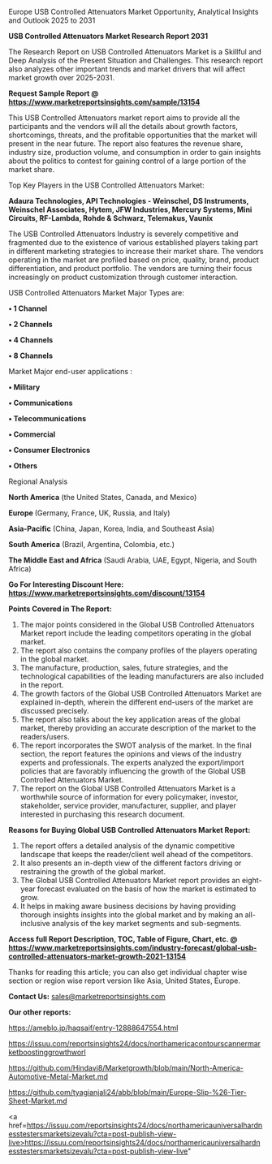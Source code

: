  Europe USB Controlled Attenuators Market Opportunity, Analytical Insights and Outlook 2025 to 2031

<strong>USB Controlled Attenuators Market Research Report 2031</strong>

The Research Report on USB Controlled Attenuators Market is a Skillful and Deep Analysis of the Present Situation and Challenges. This research report also analyzes other important trends and market drivers that will affect market growth over 2025-2031.

<strong>Request Sample Report @ <a href=https://www.marketreportsinsights.com/sample/13154>https://www.marketreportsinsights.com/sample/13154</a></strong>

This USB Controlled Attenuators market report aims to provide all the participants and the vendors will all the details about growth factors, shortcomings, threats, and the profitable opportunities that the market will present in the near future. The report also features the revenue share, industry size, production volume, and consumption in order to gain insights about the politics to contest for gaining control of a large portion of the market share.

Top Key Players in the USB Controlled Attenuators Market:

<strong>Adaura Technologies, API Technologies - Weinschel, DS Instruments, Weinschel Associates, Hytem, JFW Industries, Mercury Systems, Mini Circuits, RF-Lambda, Rohde & Schwarz, Telemakus, Vaunix</strong>

The USB Controlled Attenuators Industry is severely competitive and fragmented due to the existence of various established players taking part in different marketing strategies to increase their market share. The vendors operating in the market are profiled based on price, quality, brand, product differentiation, and product portfolio. The vendors are turning their focus increasingly on product customization through customer interaction.

USB Controlled Attenuators Market Major Types are:

<strong>• 1 Channel

• 2 Channels

• 4 Channels

• 8 Channels</strong>

Market Major end-user applications :

<strong>• Military

• Communications

• Telecommunications

• Commercial

• Consumer Electronics

• Others</strong>

Regional Analysis

</u><strong><b>North America</b></strong> (the United States, Canada, and Mexico)

<strong><b>Europe </b></strong>(Germany, France, UK, Russia, and Italy)

<strong><b>Asia-Pacific</b></strong> (China, Japan, Korea, India, and Southeast Asia)

<strong><b>South America</b></strong> (Brazil, Argentina, Colombia, etc.)

<strong><b>The Middle East and Africa</b></strong> (Saudi Arabia, UAE, Egypt, Nigeria, and South Africa)

<strong>Go For Interesting Discount Here: <a href=https://www.marketreportsinsights.com/discount/13154>https://www.marketreportsinsights.com/discount/13154</a></strong>

<strong>Points Covered in The Report:</strong>
<ol>
  <li>The major points considered in the Global USB Controlled Attenuators Market report include the leading competitors operating in the global market.</li>
  <li>The report also contains the company profiles of the players operating in the global market.</li>
  <li>The manufacture, production, sales, future strategies, and the technological capabilities of the leading manufacturers are also included in the report.</li>
  <li>The growth factors of the Global USB Controlled Attenuators Market are explained in-depth, wherein the different end-users of the market are discussed precisely.</li>
  <li>The report also talks about the key application areas of the global market, thereby providing an accurate description of the market to the readers/users.</li>
  <li>The report incorporates the SWOT analysis of the market. In the final section, the report features the opinions and views of the industry experts and professionals. The experts analyzed the export/import policies that are favorably influencing the growth of the Global USB Controlled Attenuators Market.</li>
  <li>The report on the Global USB Controlled Attenuators Market is a worthwhile source of information for every policymaker, investor, stakeholder, service provider, manufacturer, supplier, and player interested in purchasing this research document.</li>
</ol>
<strong>Reasons for Buying Global USB Controlled Attenuators Market Report:</strong>

<ol>
  <li>The report offers a detailed analysis of the dynamic competitive landscape that keeps the reader/client well ahead of the competitors.</li>
  <li>It also presents an in-depth view of the different factors driving or restraining the growth of the global market.</li>
  <li>The Global USB Controlled Attenuators Market report provides an eight-year forecast evaluated on the basis of how the market is estimated to grow.</li>
  <li>It helps in making aware business decisions by having providing thorough insights insights into the global market and by making an all-inclusive analysis of the key market segments and sub-segments.</li>
</ol>
<strong>Access full Report Description, TOC, Table of Figure, Chart, etc. @ <a href=https://www.marketreportsinsights.com/industry-forecast/global-usb-controlled-attenuators-market-growth-2021-13154>https://www.marketreportsinsights.com/industry-forecast/global-usb-controlled-attenuators-market-growth-2021-13154</a></strong>


Thanks for reading this article; you can also get individual chapter wise section or region wise report version like Asia, United States, Europe.

<strong>Contact Us:</strong>
sales@marketreportsinsights.com

<strong>Our other reports:</strong>

<a href=https://ameblo.jp/haqsaif/entry-12888647554.html>https://ameblo.jp/haqsaif/entry-12888647554.html</a>

<a href=https://issuu.com/reportsinsights24/docs/northamericacontourscannermarketboostinggrowthworl>https://issuu.com/reportsinsights24/docs/northamericacontourscannermarketboostinggrowthworl</a>

<a href=https://github.com/Hindavi8/Marketgrowth/blob/main/North-America-Automotive-Metal-Market.md>https://github.com/Hindavi8/Marketgrowth/blob/main/North-America-Automotive-Metal-Market.md</a>

<a href=https://github.com/tyagianjali24/abb/blob/main/Europe-Slip-%26-Tier-Sheet-Market.md>https://github.com/tyagianjali24/abb/blob/main/Europe-Slip-%26-Tier-Sheet-Market.md</a>

<a href=https://issuu.com/reportsinsights24/docs/northamericauniversalhardnesstestersmarketsizevalu?cta=post-publish-view-live>https://issuu.com/reportsinsights24/docs/northamericauniversalhardnesstestersmarketsizevalu?cta=post-publish-view-live</a>"
